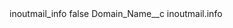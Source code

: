 <?xml version="1.0" encoding="UTF-8"?>
<CustomMetadata xmlns="http://soap.sforce.com/2006/04/metadata" xmlns:xsi="http://www.w3.org/2001/XMLSchema-instance" xmlns:xsd="http://www.w3.org/2001/XMLSchema">
    <label>inoutmail_info</label>
    <protected>false</protected>
    <values>
        <field>Domain_Name__c</field>
        <value xsi:type="xsd:string">inoutmail.info</value>
    </values>
</CustomMetadata>
